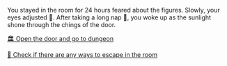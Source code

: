 You stayed in the room for 24 hours feared about the figures. Slowly, your eyes adjusted 👀. After taking a long nap 🛌, you woke up as the sunlight shone through the chings of the door.

[🏛 Open the door and go to dungeon](../WIP.md)

[🚪 Check if there are any ways to escape in the room](../WIP.md)
